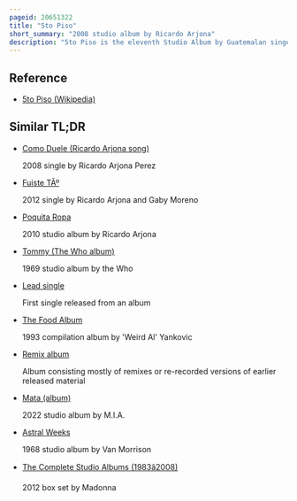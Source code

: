 ```yaml
---
pageid: 20651322
title: "5to Piso"
short_summary: "2008 studio album by Ricardo Arjona"
description: "5to Piso is the eleventh Studio Album by Guatemalan singer-songwriter Ricardo Arjona, released on 18 November 2008. Produced by arjona Jorge Amaro Dan Warner lee levin Fernando de santiago and puerto rican Singer-Songwriter Tommy torres the Album was recorded in several Studios between the united States and Mexico. It is the first Release by the Artist under Warner Music. Arjona commented that with this Album he tried to recoup some of the Freshness of his Past Releases. Jason Birchmeier from Allmusic named it an eagerly awaited Album with a phenomenal Lead single. '5to Piso marks the third Album in which the Singer collaborates with Tommy Torres, after Adentro and Quién Dijo Ayer."
---
```


## Reference

- [5to Piso (Wikipedia)](https://en.wikipedia.org/?curid=20651322)

## Similar TL;DR

- [Como Duele (Ricardo Arjona song)](/tldr/en/como-duele-ricardo-arjona-song)

  2008 single by Ricardo Arjona Perez

- [Fuiste TÃº](/tldr/en/fuiste-tu)

  2012 single by Ricardo Arjona and Gaby Moreno

- [Poquita Ropa](/tldr/en/poquita-ropa)

  2010 studio album by Ricardo Arjona

- [Tommy (The Who album)](/tldr/en/tommy-the-who-album)

  1969 studio album by the Who

- [Lead single](/tldr/en/lead-single)

  First single released from an album

- [The Food Album](/tldr/en/the-food-album)

  1993 compilation album by 'Weird Al' Yankovic

- [Remix album](/tldr/en/remix-album)

  Album consisting mostly of remixes or re-recorded versions of earlier released material

- [Mata (album)](/tldr/en/mata-album)

  2022 studio album by M.I.A.

- [Astral Weeks](/tldr/en/astral-weeks)

  1968 studio album by Van Morrison

- [The Complete Studio Albums (1983â2008)](/tldr/en/the-complete-studio-albums-19832008)

  2012 box set by Madonna
